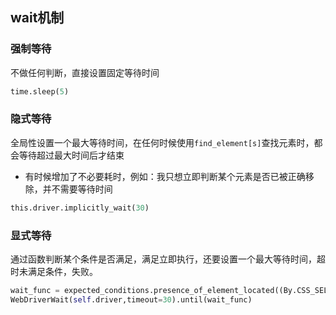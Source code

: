 ## wait机制
### 强制等待
不做任何判断，直接设置固定等待时间
```py
time.sleep(5)
```

### 隐式等待
全局性设置一个最大等待时间，在任何时候使用`find_element[s]`查找元素时，都会等待超过最大时间后才结束
- 有时候增加了不必要耗时，例如：我只想立即判断某个元素是否已被正确移除，并不需要等待时间
```py
this.driver.implicitly_wait(30)
```

### 显式等待
通过函数判断某个条件是否满足，满足立即执行，还要设置一个最大等待时间，超时未满足条件，失败。
```py
wait_func = expected_conditions.presence_of_element_located((By.CSS_SELECTOR,'#name'))
WebDriverWait(self.driver,timeout=30).until(wait_func)
```
